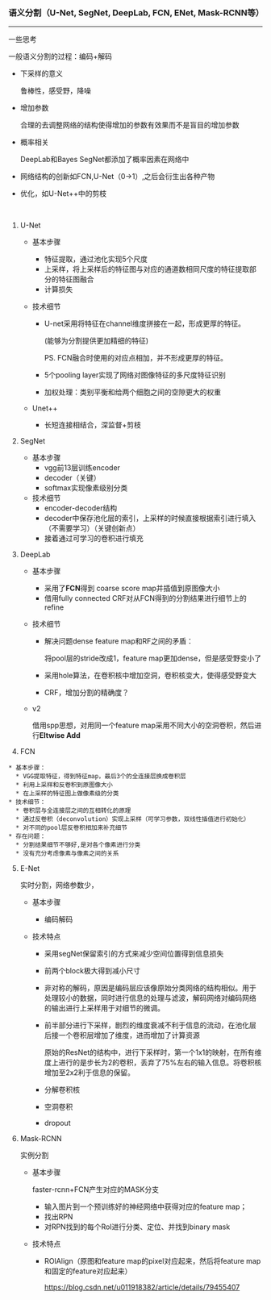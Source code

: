### 语义分割（U-Net, SegNet, DeepLab, FCN, ENet, Mask-RCNN等）

------

一些思考

一般语义分割的过程：编码+解码

* 下采样的意义

  ​鲁棒性，感受野，降噪

* 增加参数

   合理的去调整网络的结构使得增加的参数有效果而不是盲目的增加参数

* 概率相关

  DeepLab和Bayes SegNet都添加了概率因素在网络中

* 网络结构的创新如FCN,U-Net（0->1）,之后会衍生出各种产物

* 优化，如U-Net++中的剪枝

   ​



1. U-Net

    * 基本步骤
      * 特征提取，通过池化实现5个尺度
      * 上采样，将上采样后的特征图与对应的通道数相同尺度的特征提取部分的特征图融合
      * 计算损失

    * 技术细节

      * U-net采用将特征在channel维度拼接在一起，形成更厚的特征。

        (能够为分割提供更加精细的特征)

        PS. FCN融合时使用的对应点相加，并不形成更厚的特征。

      * 5个pooling layer实现了网络对图像特征的多尺度特征识别

      * 加权处理：类别平衡和给两个细胞之间的空隙更大的权重 

    * Unet++

      * 长短连接相结合，深监督+剪枝

 2. SegNet

    * 基本步骤
      * vgg前13层训练encoder
      * decoder（关键）
      * softmax实现像素级别分类
    * 技术细节
      * encoder-decoder结构
      * decoder中保存池化层的索引，上采样的时候直接根据索引进行填入（不需要学习）（关键创新点）
      * 接着通过可学习的卷积进行填充

 3. DeepLab

    * 基本步骤

      * 采用了**FCN**得到 coarse score map并插值到原图像大小
      * 借用fully connected CRF对从FCN得到的分割结果进行细节上的refine

    * 技术细节

      * 解决问题dense feature map和RF之间的矛盾：

        将pool层的stride改成1，feature map更加dense，但是感受野变小了

      * 采用hole算法，在卷积核中增加空洞，卷积核变大，使得感受野变大

      * CRF，增加分割的精确度？ 

    * v2

      借用spp思想，对用同一个feature map采用不同大小的空洞卷积，然后进行**Eltwise Add**
  4. FCN

    * 基本步骤：
      * VGG提取特征，得到特征map，最后3个的全连接层换成卷积层
      * 利用上采样和反卷积到原图像大小
      * 在上采样的特征图上做像素级的分类
    * 技术细节：
      * 卷积层与全连接层之间的互相转化的原理
      * 通过反卷积（deconvolution）实现上采样（可学习参数，双线性插值进行初始化）
      * 对不同的pool层反卷积相加来补充细节
    * 存在问题：
      * 分割结果细节不够好,是对各个像素进行分类
      * 没有充分考虑像素与像素之间的关系


5. E-Net

    实时分割，网络参数少，

    * 基本步骤
      * 编码解码

    * 技术特点

      * 采用segNet保留索引的方式来减少空间位置得到信息损失

      * 前两个block极大得到减小尺寸

      * 非对称的解码，原因是编码层应该像原始分类网络的结构相似。用于处理较小的数据，同时进行信息的处理与滤波，解码网络对编码网络的输出进行上采样用于对细节的微调。

      * 前半部分进行下采样，剧烈的维度衰减不利于信息的流动，在池化层后接一个卷积层增加了维度，进而增加了计算资源

        原始的ResNet的结构中，进行下采样时，第一个1x1的映射，在所有维度上进行的是步长为2的卷积，丢弃了75%左右的输入信息。将卷积核增加至2x2利于信息的保留。

      * 分解卷积核

      * 空洞卷积

      * dropout

6. Mask-RCNN

    实例分割

    * 基本步骤

      faster-rcnn+FCN产生对应的MASK分支

      * 输入图片到一个预训练好的神经网络中获得对应的feature map；
      * 找出RPN
      * 对RPN找到的每个RoI进行分类、定位、并找到binary mask

    * 技术特点

      * ROIAlign（原图和feature map的pixel对应起来，然后将feature map和固定的feature对应起来）

        https://blog.csdn.net/u011918382/article/details/79455407

        ​